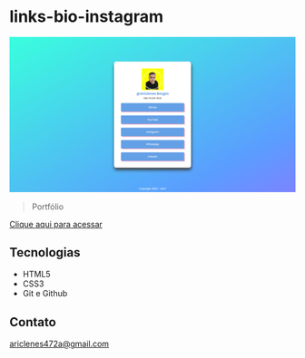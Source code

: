 # links-bio-instagram

![preview](imagens/projeto-links.png)

> Portfólio 

[Clique aqui para acessar](https://ariclenesborges.github.io/links-bio-instagram/)


## Tecnologias 

- HTML5
- CSS3
- Git e Github

## Contato

ariclenes472a@gmail.com

